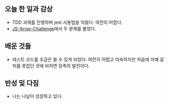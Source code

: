## 오늘 한 일과 감상

- TDD 과제를 진행하며 jest 사용법을 익혔다. 여전히 어렵다.
- [JS-Array-Challenge](https://github.com/pkiop/JS-Array-Challenge)에서 두 문제를 풀었다. 

## 배운 것들

- 테스트 코드를 조금은 쓸 수 있게 되었다. 여전히 어렵고 미숙하지만 처음에 아예 갈피를 못잡던 것에 비하면 장족의 발전이다.

## 반성 및 다짐

- 나는 나날이 성장하고 있다.